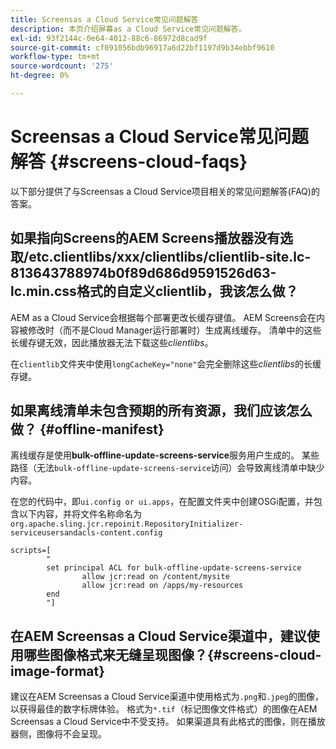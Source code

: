 ```yaml
---
title: Screensas a Cloud Service常见问题解答
description: 本页介绍屏幕as a Cloud Service常见问题解答。
exl-id: 93f2144c-0e64-4012-88c6-86972d8cad9f
source-git-commit: cf091056bdb96917a6d22bf1197d9b34ebbf9610
workflow-type: tm+mt
source-wordcount: '275'
ht-degree: 0%

---
```


# Screensas a Cloud Service常见问题解答 {#screens-cloud-faqs}

以下部分提供了与Screensas a Cloud Service项目相关的常见问题解答(FAQ)的答案。

## 如果指向Screens的AEM Screens播放器没有选取/etc.clientlibs/xxx/clientlibs/clientlib-site.lc-813643788974b0f89d686d9591526d63-lc.min.css格式的自定义clientlib，我该怎么做？

AEM as a Cloud Service会根据每个部署更改长缓存键值。 AEM Screens会在内容被修改时（而不是Cloud Manager运行部署时）生成离线缓存。 清单中的这些长缓存键无效，因此播放器无法下载这些&#x200B;*clientlibs*。

在`clientlib`文件夹中使用`longCacheKey="none"`会完全删除这些&#x200B;*clientlibs*&#x200B;的长缓存键。


## 如果离线清单未包含预期的所有资源，我们应该怎么做？ {#offline-manifest}

离线缓存是使用&#x200B;**bulk-offline-update-screens-service**&#x200B;服务用户生成的。 某些路径（无法`bulk-offline-update-screens-service`访问）会导致离线清单中缺少内容。

在您的代码中，即`ui.config or ui.apps`，在配置文件夹中创建OSGi配置，并包含以下内容，并将文件名称命名为`org.apache.sling.jcr.repoinit.RepositoryInitializer-serviceusersandacls-content.config`

```
scripts=[
        "
        set principal ACL for bulk-offline-update-screens-service
                allow jcr:read on /content/mysite
                allow jcr:read on /apps/my-resources
        end
        "] 
```

## 在AEM Screensas a Cloud Service渠道中，建议使用哪些图像格式来无缝呈现图像？{#screens-cloud-image-format}

建议在AEM Screensas a Cloud Service渠道中使用格式为`.png`和`.jpeg`的图像，以获得最佳的数字标牌体验。
格式为`*.tif`（标记图像文件格式）的图像在AEM Screensas a Cloud Service中不受支持。 如果渠道具有此格式的图像，则在播放器侧，图像将不会呈现。